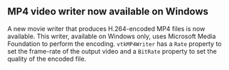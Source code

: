 ## MP4 video writer now available on Windows

A new movie writer that produces H.264-encoded MP4 files is now available. This writer, available on Windows only, uses Microsoft Media Foundation to perform the encoding. `vtkMP4Writer` has a `Rate` property to set the frame-rate of the output video and a `BitRate` property to set the quality of the encoded file.
